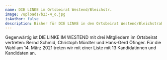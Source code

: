 ```yaml
---
name: DIE LINKE im Ortsbeirat Westend/Bleichstr.
image: /uploads/b23-4_o.jpg
isAuthor: false
description: Bisher für DIE LINKE in den Ortsbeirat Westend/Bleichstraße gewählt
---
```

Gegenwärtig ist DIE LINKE IM WESTEND mit drei Mitgliedern im Ortsbeirat vertreten: Bernd Schmid, Christoph Mürdter und Hans-Gerd Öfinger. Für die Wahl am 14. März 2021 treten wir mit einer Liste mit 13 Kandidatinnen und Kandidaten an.
